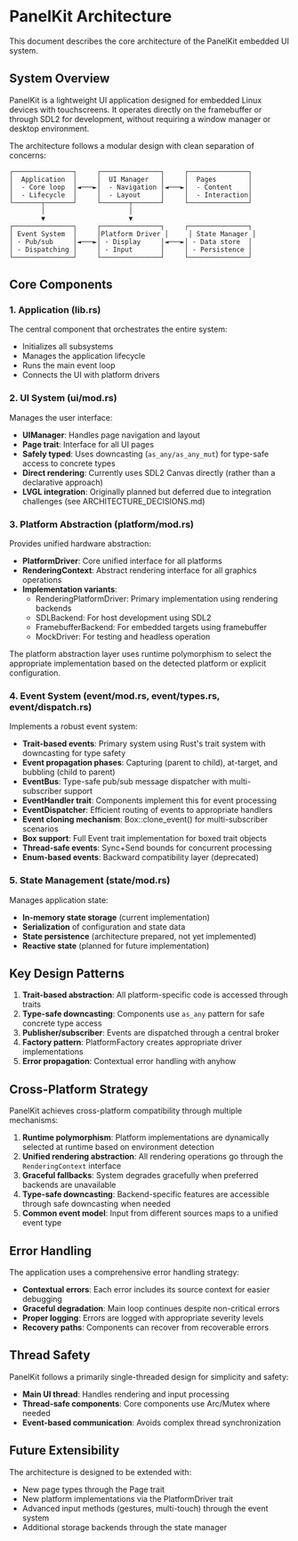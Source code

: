 # PanelKit Architecture

This document describes the core architecture of the PanelKit embedded UI system.

## System Overview

PanelKit is a lightweight UI application designed for embedded Linux devices with touchscreens. It operates directly on the framebuffer or through SDL2 for development, without requiring a window manager or desktop environment.

The architecture follows a modular design with clean separation of concerns:

```
┌───────────────┐     ┌───────────────┐     ┌───────────────┐
│  Application  │     │  UI Manager   │     │  Pages        │
│  - Core loop  │◄───►│  - Navigation │◄───►│  - Content    │
│  - Lifecycle  │     │  - Layout     │     │  - Interaction│
└───────┬───────┘     └───────┬───────┘     └───────────────┘
        │                     │
        ▼                     ▼
┌───────────────┐     ┌───────────────┐     ┌───────────────┐
│ Event System  │     │Platform Driver │     │ State Manager │
│ - Pub/sub     │◄───►│ - Display     │◄───►│ - Data store  │
│ - Dispatching │     │ - Input       │     │ - Persistence │
└───────────────┘     └───────────────┘     └───────────────┘
```

## Core Components

### 1. Application (lib.rs)

The central component that orchestrates the entire system:
- Initializes all subsystems 
- Manages the application lifecycle
- Runs the main event loop
- Connects the UI with platform drivers

### 2. UI System (ui/mod.rs)

Manages the user interface:
- **UIManager**: Handles page navigation and layout
- **Page trait**: Interface for all UI pages
- **Safely typed**: Uses downcasting (`as_any/as_any_mut`) for type-safe access to concrete types
- **Direct rendering**: Currently uses SDL2 Canvas directly (rather than a declarative approach)
- **LVGL integration**: Originally planned but deferred due to integration challenges (see ARCHITECTURE_DECISIONS.md)

### 3. Platform Abstraction (platform/mod.rs)

Provides unified hardware abstraction:
- **PlatformDriver**: Core unified interface for all platforms
- **RenderingContext**: Abstract rendering interface for all graphics operations
- **Implementation variants**:
  - RenderingPlatformDriver: Primary implementation using rendering backends
  - SDLBackend: For host development using SDL2
  - FramebufferBackend: For embedded targets using framebuffer
  - MockDriver: For testing and headless operation

The platform abstraction layer uses runtime polymorphism to select the appropriate implementation based on the detected platform or explicit configuration.

### 4. Event System (event/mod.rs, event/types.rs, event/dispatch.rs)

Implements a robust event system:
- **Trait-based events**: Primary system using Rust's trait system with downcasting for type safety
- **Event propagation phases**: Capturing (parent to child), at-target, and bubbling (child to parent)
- **EventBus**: Type-safe pub/sub message dispatcher with multi-subscriber support
- **EventHandler trait**: Components implement this for event processing
- **EventDispatcher**: Efficient routing of events to appropriate handlers
- **Event cloning mechanism**: Box<dyn Event>::clone_event() for multi-subscriber scenarios
- **Box<dyn Event> support**: Full Event trait implementation for boxed trait objects
- **Thread-safe events**: Sync+Send bounds for concurrent processing
- **Enum-based events**: Backward compatibility layer (deprecated)

### 5. State Management (state/mod.rs)

Manages application state:
- **In-memory state storage** (current implementation)
- **Serialization** of configuration and state data
- **State persistence** (architecture prepared, not yet implemented)
- **Reactive state** (planned for future implementation)

## Key Design Patterns

1. **Trait-based abstraction**: All platform-specific code is accessed through traits
2. **Type-safe downcasting**: Components use `as_any` pattern for safe concrete type access
3. **Publisher/subscriber**: Events are dispatched through a central broker
4. **Factory pattern**: PlatformFactory creates appropriate driver implementations
5. **Error propagation**: Contextual error handling with anyhow

## Cross-Platform Strategy

PanelKit achieves cross-platform compatibility through multiple mechanisms:

1. **Runtime polymorphism**: Platform implementations are dynamically selected at runtime based on environment detection
2. **Unified rendering abstraction**: All rendering operations go through the `RenderingContext` interface
3. **Graceful fallbacks**: System degrades gracefully when preferred backends are unavailable
4. **Type-safe downcasting**: Backend-specific features are accessible through safe downcasting when needed
5. **Common event model**: Input from different sources maps to a unified event type

## Error Handling

The application uses a comprehensive error handling strategy:
- **Contextual errors**: Each error includes its source context for easier debugging
- **Graceful degradation**: Main loop continues despite non-critical errors
- **Proper logging**: Errors are logged with appropriate severity levels
- **Recovery paths**: Components can recover from recoverable errors

## Thread Safety

PanelKit follows a primarily single-threaded design for simplicity and safety:
- **Main UI thread**: Handles rendering and input processing
- **Thread-safe components**: Core components use Arc/Mutex where needed
- **Event-based communication**: Avoids complex thread synchronization

## Future Extensibility

The architecture is designed to be extended with:
- New page types through the Page trait
- New platform implementations via the PlatformDriver trait
- Advanced input methods (gestures, multi-touch) through the event system
- Additional storage backends through the state manager